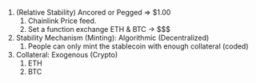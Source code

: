 1. (Relative Stability) Ancored or Pegged => $1.00
   1. Chainlink Price feed.
   2. Set a function exchange ETH & BTC -> $$$
2. Stability Mechanism (Minting): Algorithmic (Decentralized)
   1. People can only mint the stablecoin with enough collateral (coded)
3. Collateral: Exogenous (Crypto)
   1. ETH
   2. BTC